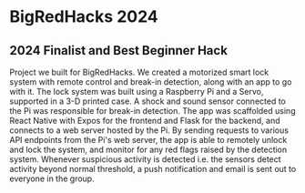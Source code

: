 # BigRedHacks 2024 
## 2024 Finalist and Best Beginner Hack
Project we built for BigRedHacks. We created a motorized smart lock system with remote control and break-in detection, along with an app to go with it. The lock system was built using a Raspberry Pi and a Servo, supported in a 3-D printed case. A shock and sound sensor connected to the Pi was responsible for break-in detection. The app was scaffolded using React Native with Expos for the frontend and Flask for the backend, and connects to a web server hosted by the Pi. By sending requests to various API endpoints from the Pi's web server, the app is able to remotely unlock and lock the system, and monitor for any red flags raised by the detection system. Whenever suspicious activity is detected i.e. the sensors detect activity beyond normal threshold, a push notification and email is sent out to everyone in the group.


